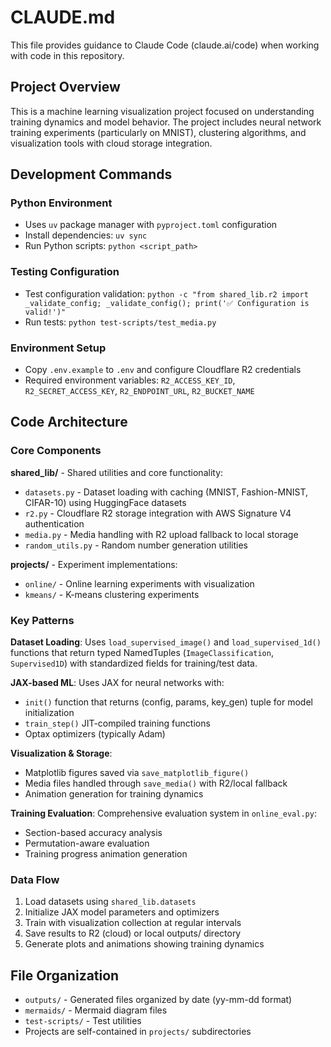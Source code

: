 # CLAUDE.md

This file provides guidance to Claude Code (claude.ai/code) when working with code in this repository.

## Project Overview

This is a machine learning visualization project focused on understanding training dynamics and model behavior. The project includes neural network training experiments (particularly on MNIST), clustering algorithms, and visualization tools with cloud storage integration.

## Development Commands

### Python Environment
- Uses `uv` package manager with `pyproject.toml` configuration
- Install dependencies: `uv sync`
- Run Python scripts: `python <script_path>`

### Testing Configuration
- Test configuration validation: `python -c "from shared_lib.r2 import _validate_config; _validate_config(); print('✅ Configuration is valid!')"`
- Run tests: `python test-scripts/test_media.py`

### Environment Setup
- Copy `.env.example` to `.env` and configure Cloudflare R2 credentials
- Required environment variables: `R2_ACCESS_KEY_ID`, `R2_SECRET_ACCESS_KEY`, `R2_ENDPOINT_URL`, `R2_BUCKET_NAME`

## Code Architecture

### Core Components

**shared_lib/** - Shared utilities and core functionality:
- `datasets.py` - Dataset loading with caching (MNIST, Fashion-MNIST, CIFAR-10) using HuggingFace datasets
- `r2.py` - Cloudflare R2 storage integration with AWS Signature V4 authentication
- `media.py` - Media handling with R2 upload fallback to local storage
- `random_utils.py` - Random number generation utilities

**projects/** - Experiment implementations:
- `online/` - Online learning experiments with visualization
- `kmeans/` - K-means clustering experiments

### Key Patterns

**Dataset Loading**: Uses `load_supervised_image()` and `load_supervised_1d()` functions that return typed NamedTuples (`ImageClassification`, `Supervised1D`) with standardized fields for training/test data.

**JAX-based ML**: Uses JAX for neural networks with:
- `init()` function that returns (config, params, key_gen) tuple for model initialization
- `train_step()` JIT-compiled training functions
- Optax optimizers (typically Adam)

**Visualization & Storage**: 
- Matplotlib figures saved via `save_matplotlib_figure()`
- Media files handled through `save_media()` with R2/local fallback
- Animation generation for training dynamics

**Training Evaluation**: Comprehensive evaluation system in `online_eval.py`:
- Section-based accuracy analysis
- Permutation-aware evaluation
- Training progress animation generation

### Data Flow

1. Load datasets using `shared_lib.datasets`
2. Initialize JAX model parameters and optimizers
3. Train with visualization collection at regular intervals
4. Save results to R2 (cloud) or local outputs/ directory
5. Generate plots and animations showing training dynamics

## File Organization

- `outputs/` - Generated files organized by date (yy-mm-dd format)
- `mermaids/` - Mermaid diagram files
- `test-scripts/` - Test utilities
- Projects are self-contained in `projects/` subdirectories